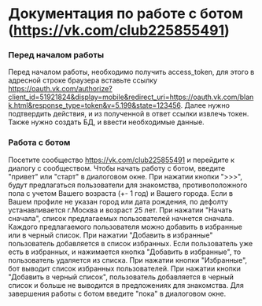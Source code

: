 # Документация по работе с ботом (https://vk.com/club225855491)

### Перед началом работы
Перед началом работы, необходимо получить access_token, 
для этого в адресной строке браузера вставьте ссылку
https://oauth.vk.com/authorize?client_id=51921824&display=mobile&redirect_uri=https://oauth.vk.com/blank.html&response_type=token&v=5.199&state=123456.
Далее нужно подтвердить действия, и из полученной в ответ ссылки извлечь токен.
Также нужно создать БД, и ввести необходимые данные.

### Работа с ботом
Посетите сообщество https://vk.com/club225855491 и перейдите к диалогу с сообществом.
Чтобы начать работу с ботом, введите "привет" или "старт" в диалоговом окне.
При нажатии кнопки ">>>", будут предлагаться пользователи для знакомства, противоположного 
пола с учетом Вашего возраста (+- 1 год) и Вашего города. Если в Вашем профиле
не указан город или дата рождения, по дефолту устанавливается г.Москва и возраст 25 лет.
При нажатии "Начать сначала", список предлагаемых пользователей начнется сначала.
Каждого предлагаемого пользователя можно добавить в избранные или в черный список.
При нажатии "Добавить в избранные" пользователь добавляется в список избранных.
Если пользователь уже есть в избранных, и нажимается кнопка "Добавить в избранные", то
пользователь удаляется из списка.
При нажатии кнопки "Избранные", бот выводит список избранных пользователей.
При нажатии кнопки "Добавить в черный список", пользователь добавляется в черный список и 
больше не выводится в предложениях для знакомства.
Для завершения работы с ботом введите "пока" в диалоговом окне.


